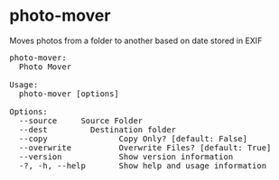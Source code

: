 # photo-mover
Moves photos from a folder to another based on date stored in EXIF
<pre>
photo-mover:
  Photo Mover

Usage:
  photo-mover [options]

Options:
  --source <source>    Source Folder
  --dest <dest>        Destination folder
  --copy               Copy Only? [default: False]
  --overwrite          Overwrite Files? [default: True]
  --version            Show version information
  -?, -h, --help       Show help and usage information
</pre>
